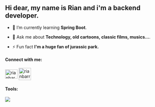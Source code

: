 ## Hi dear, my name is Rian and i'm a backend developer.

- 🌱 I’m currently learning **Spring Boot**.

- 💬 Ask me about **Technology, old cartoons, classic films, musics...**.

- ⚡ Fun fact **I'm a huge fan of jurassic park.**

<h4 align="left">Connect with me:</h4>
<p align="left">
<a href="https://linkedin.com/in/rianbarroso" target="blank"><img align="center" src="https://raw.githubusercontent.com/rahuldkjain/github-profile-readme-generator/master/src/images/icons/Social/linked-in-alt.svg" alt="rianbar" height="30" width="40" /></a>
<a href="mailto:rianbarroso596@gmail.com" target="blank"><img align="center" src="https://user-images.githubusercontent.com/71826255/192363918-728f2d31-f845-4b72-aa12-5691fb92bba3.png" alt="rianbarroso" height="40" width="40" /></a>
</p>

<h4 align="left">Tools:</h4>
<p align="left">
  <a href="https://skillicons.dev">
    <img src="https://skillicons.dev/icons?i=java,spring,hibernate,postgresql,docker,postman" />
  </a>
</p>
